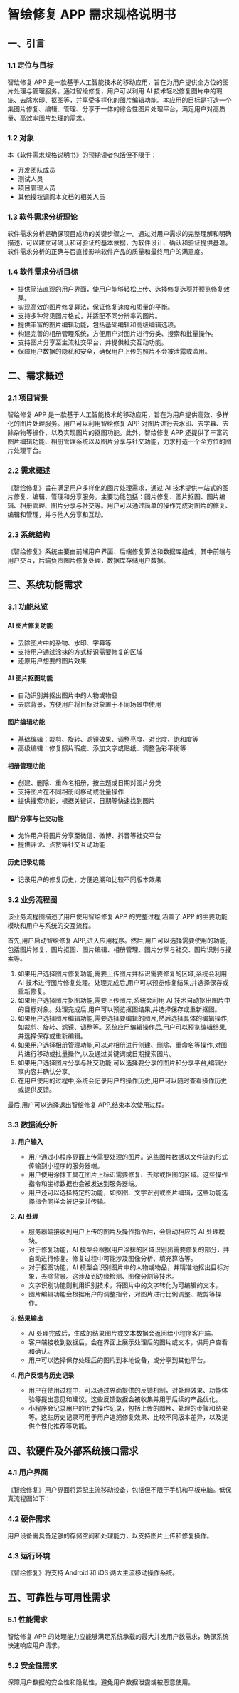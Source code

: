 # 智绘修复 APP 需求规格说明书

## 一、引言

### 1.1 定位与目标

智绘修复 APP 是一款基于人工智能技术的移动应用，旨在为用户提供全方位的图片处理与管理服务。通过智绘修复，用户可以利用 AI 技术轻松修复图片中的瑕疵、去除水印、抠图等，并享受多样化的图片编辑功能。本应用的目标是打造一个集图片修复、编辑、管理、分享于一体的综合性图片处理平台，满足用户对高质量、高效率图片处理的需求。

### 1.2 对象

本《软件需求规格说明书》的预期读者包括但不限于：

- 开发团队成员
- 测试人员
- 项目管理人员
- 其他授权调阅本文档的相关人员

### 1.3 软件需求分析理论

软件需求分析是确保项目成功的关键步骤之一。通过对用户需求的完整理解和明确描述，可以建立可确认和可验证的基本依据，为软件设计、确认和验证提供基准。软件需求分析的正确与否直接影响软件产品的质量和最终用户的满意度。

### 1.4 软件需求分析目标

- 提供简洁直观的用户界面，使用户能够轻松上传、选择修复选项并预览修复效果。
- 实现高效的图片修复算法，保证修复速度和质量的平衡。
- 支持多种常见图片格式，并适配不同分辨率的图片。
- 提供丰富的图片编辑功能，包括基础编辑和高级编辑选项。
- 构建完善的相册管理系统，方便用户对图片进行分类、搜索和批量操作。
- 支持图片分享至主流社交平台，并提供社交互动功能。
- 保障用户数据的隐私和安全，确保用户上传的照片不会被泄露或滥用。

## 二、需求概述

### 2.1 项目背景

智绘修复 APP 是一款基于人工智能技术的移动应用，旨在为用户提供高效、多样化的图片处理服务。用户可以利用智绘修复 APP 对图片进行去水印、去字幕、去除杂物等操作，以及实现图片的抠图功能。此外，智绘修复 APP 还提供了丰富的图片编辑功能、相册管理系统以及图片分享与社交功能，力求打造一个全方位的图片处理平台。

### 2.2 需求概述

《智绘修复》旨在满足用户多样化的图片处理需求，通过 AI 技术提供一站式的图片修复、编辑、管理和分享服务。主要功能包括：图片修复、图片抠图、图片编辑、相册管理、图片分享与社交等。用户可以通过简单的操作完成对图片的修复、编辑和管理，并与他人分享和互动。

### 2.3 系统结构

《智绘修复》系统主要由前端用户界面、后端修复算法和数据库组成，其中前端与用户交互，后端负责图片修复处理，数据库存储用户数据。

## 三、系统功能需求

### 3.1 功能总览

#### AI 图片修复功能

- 去除图片中的杂物、水印、字幕等
- 支持用户通过涂抹的方式标识需要修复的区域
- 还原用户想要的图片效果

#### AI 图片抠图功能

- 自动识别并抠出图片中的人物或物品
- 去除背景，方便用户将目标对象置于不同场景中使用

#### 图片编辑功能

- 基础编辑：裁剪、旋转、滤镜效果、调整亮度、对比度、饱和度等
- 高级编辑：修复照片瑕疵、添加文字或贴纸、调整色彩平衡等

#### 相册管理功能

- 创建、删除、重命名相册，按主题或日期对图片分类
- 支持图片在不同相册间移动或批量操作
- 提供搜索功能，根据关键词、日期等快速找到图片

#### 图片分享与社交功能

- 允许用户将图片分享至微信、微博、抖音等社交平台
- 提供评论、点赞等社交互动功能

#### 历史记录功能

- 记录用户的修复历史，方便追溯和比较不同版本效果

### 3.2 业务流程图

该业务流程图描述了用户使用智绘修复 APP 的完整过程,涵盖了 APP 的主要功能模块和用户与系统的交互流程。

首先,用户启动智绘修复 APP,进入应用程序。然后,用户可以选择需要使用的功能,包括图片修复、图片抠图、图片编辑、相册管理、图片分享与社交、图片识别与搜索等。

1. 如果用户选择图片修复功能,需要上传图片并标识需要修复的区域,系统会利用 AI 技术进行图片修复处理。处理完成后,用户可以预览修复结果,并选择保存或重新修复。
2. 如果用户选择图片抠图功能,需要上传图片,系统会利用 AI 技术自动抠出图片中的目标对象。处理完成后,用户可以预览抠图结果,并选择保存或重新抠图。
3. 如果用户选择图片编辑功能,需要选择要编辑的图片,然后选择具体的编辑操作,如裁剪、旋转、滤镜、调整等。系统应用编辑操作后,用户可以预览编辑结果,并选择保存或重新编辑。
4. 如果用户选择相册管理功能,可以对相册进行创建、删除、重命名等操作,对图片进行移动或批量操作,以及通过关键词或日期搜索图片。
5. 如果用户选择图片分享与社交功能,可以选择要分享的图片和分享平台,编辑分享内容并确认分享。
6. 在用户使用的过程中,系统会记录用户的操作历史,用户可以随时查看操作历史或提供反馈。

最后,用户可以选择退出智绘修复 APP,结束本次使用过程。

### 3.3 数据流分析

1. **用户输入**

   - 用户通过小程序界面上传需要处理的图片。这些图片数据以文件流的形式传输到小程序的服务器端。
   - 用户使用涂抹工具在图片上标识需要修复、去除或抠图的区域。这些操作指令和坐标数据也会被发送到服务器端。
   - 用户还可以选择特定的功能，如抠图、文字识别或图片编辑，这些功能选择指令同样会被记录并传输。

2. **AI 处理**

   - 服务器端接收到用户上传的图片及操作指令后，会启动相应的 AI 处理模块。
   - 对于修复功能，AI 模型会根据用户涂抹的区域识别出需要修复的部分，并自动进行修复。修复过程中可能涉及图像分析、填充算法等。
   - 对于抠图功能，AI 模型会识别图片中的人物或物品，并精准地抠出目标对象，去除背景。这涉及到边缘检测、图像分割等技术。
   - 文字识别功能则利用识别技术，将图片中的文字转化为可编辑的文本。
   - 图片编辑功能会根据用户的调整指令，对图片进行比例调整、裁剪等操作。

3. **结果输出**

   - AI 处理完成后，生成的结果图片或文本数据会返回给小程序客户端。
   - 客户端接收到数据后，会在界面上展示处理后的图片或文本，供用户查看和确认。
   - 用户可以选择保存处理后的图片到本地设备，或分享到其他平台。

4. **用户反馈与历史记录**
   - 用户在使用过程中，可以通过界面提供的反馈机制，对处理效果、功能体验等提出意见和建议。这些反馈数据会被收集并用于后续的产品优化。
   - 小程序会记录用户的历史操作记录，包括上传的图片、处理的步骤和结果等。这些历史记录可用于用户追溯修复效果、比较不同版本差异，以及提供个性化推荐等功能。

## 四、软硬件及外部系统接口需求

### 4.1 用户界面

《智绘修复》用户界面将适配主流移动设备，包括但不限于手机和平板电脑。低保真流程图如下：

### 4.2 硬件需求

用户设备需具备足够的存储空间和处理能力，以支持图片上传和修复操作。

### 4.3 运行环境

《智绘修复》将支持 Android 和 iOS 两大主流移动操作系统。

## 五、可靠性与可用性需求

### 5.1 性能需求

智绘修复 APP 的处理能力应能够满足系统承载的最大并发用户数需求，确保系统快速响应用户请求。

### 5.2 安全性需求

保障用户数据的安全性和隐私性，避免用户数据泄露或被恶意使用。
